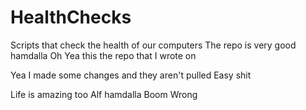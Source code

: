 # HealthChecks
Scripts that check the health of our computers
The repo is very good hamdalla
Oh Yea this the repo that I wrote on

Yea I made some changes and they aren't pulled
Easy shit

Life is amazing too Alf hamdalla
Boom Wrong 


